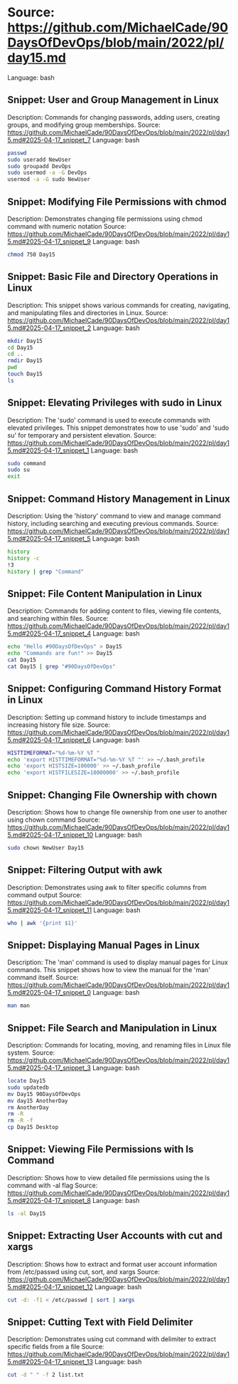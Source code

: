 # Source: https://github.com/MichaelCade/90DaysOfDevOps/blob/main/2022/pl/day15.md
Language: bash

## Snippet: User and Group Management in Linux
Description: Commands for changing passwords, adding users, creating groups, and modifying group memberships.
Source: https://github.com/MichaelCade/90DaysOfDevOps/blob/main/2022/pl/day15.md#2025-04-17_snippet_7
Language: bash

```bash
passwd
sudo useradd NewUser
sudo groupadd DevOps
sudo usermod -a -G DevOps
usermod -a -G sudo NewUser
```

## Snippet: Modifying File Permissions with chmod
Description: Demonstrates changing file permissions using chmod command with numeric notation
Source: https://github.com/MichaelCade/90DaysOfDevOps/blob/main/2022/pl/day15.md#2025-04-17_snippet_9
Language: bash

```bash
chmod 750 Day15
```

## Snippet: Basic File and Directory Operations in Linux
Description: This snippet shows various commands for creating, navigating, and manipulating files and directories in Linux.
Source: https://github.com/MichaelCade/90DaysOfDevOps/blob/main/2022/pl/day15.md#2025-04-17_snippet_2
Language: bash

```bash
mkdir Day15
cd Day15
cd ..
rmdir Day15
pwd
touch Day15
ls
```

## Snippet: Elevating Privileges with sudo in Linux
Description: The 'sudo' command is used to execute commands with elevated privileges. This snippet demonstrates how to use 'sudo' and 'sudo su' for temporary and persistent elevation.
Source: https://github.com/MichaelCade/90DaysOfDevOps/blob/main/2022/pl/day15.md#2025-04-17_snippet_1
Language: bash

```bash
sudo command
sudo su
exit
```

## Snippet: Command History Management in Linux
Description: Using the 'history' command to view and manage command history, including searching and executing previous commands.
Source: https://github.com/MichaelCade/90DaysOfDevOps/blob/main/2022/pl/day15.md#2025-04-17_snippet_5
Language: bash

```bash
history
history -c
!3
history | grep "Command"
```

## Snippet: File Content Manipulation in Linux
Description: Commands for adding content to files, viewing file contents, and searching within files.
Source: https://github.com/MichaelCade/90DaysOfDevOps/blob/main/2022/pl/day15.md#2025-04-17_snippet_4
Language: bash

```bash
echo "Hello #90DaysOfDevOps" > Day15
echo "Commands are fun!" >> Day15
cat Day15
cat Day15 | grep "#90DaysOfDevOps"
```

## Snippet: Configuring Command History Format in Linux
Description: Setting up command history to include timestamps and increasing history file size.
Source: https://github.com/MichaelCade/90DaysOfDevOps/blob/main/2022/pl/day15.md#2025-04-17_snippet_6
Language: bash

```bash
HISTTIMEFORMAT="%d-%m-%Y %T "
echo 'export HISTTIMEFORMAT="%d-%m-%Y %T "' >> ~/.bash_profile
echo 'export HISTSIZE=100000' >> ~/.bash_profile
echo 'export HISTFILESIZE=10000000' >> ~/.bash_profile
```

## Snippet: Changing File Ownership with chown
Description: Shows how to change file ownership from one user to another using chown command
Source: https://github.com/MichaelCade/90DaysOfDevOps/blob/main/2022/pl/day15.md#2025-04-17_snippet_10
Language: bash

```bash
sudo chown NewUser Day15
```

## Snippet: Filtering Output with awk
Description: Demonstrates using awk to filter specific columns from command output
Source: https://github.com/MichaelCade/90DaysOfDevOps/blob/main/2022/pl/day15.md#2025-04-17_snippet_11
Language: bash

```bash
who | awk '{print $1}'
```

## Snippet: Displaying Manual Pages in Linux
Description: The 'man' command is used to display manual pages for Linux commands. This snippet shows how to view the manual for the 'man' command itself.
Source: https://github.com/MichaelCade/90DaysOfDevOps/blob/main/2022/pl/day15.md#2025-04-17_snippet_0
Language: bash

```bash
man man
```

## Snippet: File Search and Manipulation in Linux
Description: Commands for locating, moving, and renaming files in Linux file system.
Source: https://github.com/MichaelCade/90DaysOfDevOps/blob/main/2022/pl/day15.md#2025-04-17_snippet_3
Language: bash

```bash
locate Day15
sudo updatedb
mv Day15 90DaysOfDevOps
mv day15 AnotherDay
rm AnotherDay
rm -R
rm -R -f
cp Day15 Desktop
```

## Snippet: Viewing File Permissions with ls Command
Description: Shows how to view detailed file permissions using the ls command with -al flag
Source: https://github.com/MichaelCade/90DaysOfDevOps/blob/main/2022/pl/day15.md#2025-04-17_snippet_8
Language: bash

```bash
ls -al Day15
```

## Snippet: Extracting User Accounts with cut and xargs
Description: Shows how to extract and format user account information from /etc/passwd using cut, sort, and xargs
Source: https://github.com/MichaelCade/90DaysOfDevOps/blob/main/2022/pl/day15.md#2025-04-17_snippet_12
Language: bash

```bash
cut -d: -f1 < /etc/passwd | sort | xargs
```

## Snippet: Cutting Text with Field Delimiter
Description: Demonstrates using cut command with delimiter to extract specific fields from a file
Source: https://github.com/MichaelCade/90DaysOfDevOps/blob/main/2022/pl/day15.md#2025-04-17_snippet_13
Language: bash

```bash
cut -d " " -f 2 list.txt
```
